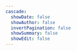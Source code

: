```yaml
---
cascade:
  showDate: false
  showAuthor: false
  invertPagination: false
  showSummary: false
  showEdit: false
---
```

